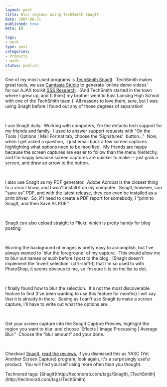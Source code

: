 ```yaml
--- 
layout: post
title: Blur regions using TechSmith SnagIt
date: 2007-06-21
published: true
meta: {}

tags: 
- work
type: post
categories: 
- Products
- work
status: publish
---
```



One of my most used programs is [TechSmith SnagIt](http://www.techsmith.com/snagit.asp).  TechSmith makes great tools, we use [Camtasia Studio](http://www.techsmith.com/camtasia.asp) to generate 'online demo videos' for our AJAX toolkit [SSS Research](http://www.sss-research.com/).  (And TechSmith started in the town where I grew up, and (I think) my brother went to East Lansing High School with one of the TechSmith team.)  All reasons to love them, sure, but I was using SnagIt before I found out any of those degrees of separation!



 



I use SnagIt daily.  Working with computers, I'm the defacto tech support for my friends and family.  I used to answer support requests with "On the Tools | Options | Mail Format tab, choose the 'Signatures'  button..."  Now, when I get asked a question,  I just email back a few screen captures highlighting what options need to be modified.  My friends are happy because the screen captures are easier to follow than the menu hierarchy, and I'm happy because screen captures are quicker to make -- just grab a screen, and draw an arrow to the button.



 



I also use SnagIt as my PDF generator.  Adobe Acrobat is the closest thing to a virus I know, and I won't install it on my computer.  SnagIt, however, can "save as" PDF, and with the latest release, they can even be installed as a print driver.  So, if I need to create a PDF report for somebody, I "print to SnagIt, and then Save As PDF."



 



SnagIt can also upload straight to Flickr, which is pretty handy for blog posting.



 



Blurring the background of images is pretty easy to accomplish, but I've always wanted to 'blur the foreground' of my capture.  This would allow me to blur out names or such before I post to the blog.  (SnagIt doesn't implement the 'invert selection' (ctrl-shift-I) that I'm so used to with PhotoShop, it seems obvious to me, so I'm sure it is on the list to do).



 



I finally found how to blur the selection.  It's not the most discoverable feature to find (I've been wanting to use this feature for months) I will say that it is already in there.  Seeing as I can't use SnagIt to make a screen capture, I'll have to write out what the options are.



 



Get your screen capture into the SnagIt Capture Preview, highlight the region you want to blur, and choose 'Effects | Image Processing | Average Blur."  Choose the "blur amount" and your done.



 



Checkout [SnagIt](http://www.techsmith.com/snagit.asp), [read the reviews](http://www.techsmith.com/snagit/newsandreviews.asp), if you dismissed this as YASC (Yet Another Screen Capture) program, look again, it's a surprisingly useful product.  You will find yourself using more often than you thought.

<div class="wlWriterSmartContent">Technorati tags: [SnagIt](http://technorati.com/tags/SnagIt), [TechSmith](http://technorati.com/tags/TechSmith)</div>

